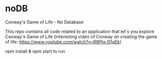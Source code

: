 # noDB
Conway's Game of Life - No Database

This repo contains all code related to an application that let's you explore Conway's Game of Life (interesting video of Conway on creating the game of life: https://www.youtube.com/watch?v=R9Plq-D1gEk)

npm install & npm start to run
